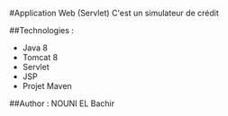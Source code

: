 #Application Web (Servlet)
C'est un simulateur de crédit  

##Technologies :
- Java 8
- Tomcat 8
- Servlet
- JSP
- Projet Maven  

##Author :
NOUNI EL Bachir
